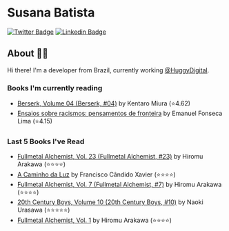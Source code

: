 # Susana Batista

[![Twitter Badge](https://img.shields.io/badge/-Twitter-blue?style=flat-square&logo=Twitter&logoColor=white&link=https://www.twitter.com/susanabatistas)](https://www.twitter.com/susanabatistas/)
[![Linkedin Badge](https://img.shields.io/badge/-Linkedin-blue?style=flat-square&logo=Linkedin&logoColor=white&link=https://www.linkedin.com/in/susanabatistas/)](https://www.linkedin.com/in/susanabatistas/)

## About :woman_technologist:

Hi there! I'm a developer from Brazil, currently working [@HuggyDigital](https://github.com/HuggyDigital).

### Books I'm currently reading
<!-- GOODREADS-LIST:START -->
- [Berserk, Volume 04 (Berserk, #04)](https://www.goodreads.com/review/show/4343139530?utm_medium=api&utm_source=rss) by Kentaro Miura (⭐️4.62)
- [Ensaios sobre racismos: pensamentos de fronteira](https://www.goodreads.com/review/show/4341703461?utm_medium=api&utm_source=rss) by Emanuel Fonseca Lima (⭐️4.15)
<!-- GOODREADS-LIST:END -->

### Last 5 Books I've Read
<!-- GOODREADS-READ-LIST:START -->
- [Fullmetal Alchemist, Vol. 23 (Fullmetal Alchemist, #23)](https://www.goodreads.com/review/show/3895657214?utm_medium=api&utm_source=rss) by Hiromu Arakawa (⭐⭐⭐⭐)
- [A Caminho da Luz](https://www.goodreads.com/review/show/3761968769?utm_medium=api&utm_source=rss) by Francisco Cândido Xavier (⭐⭐⭐⭐)
- [Fullmetal Alchemist, Vol. 7 (Fullmetal Alchemist, #7)](https://www.goodreads.com/review/show/3844327749?utm_medium=api&utm_source=rss) by Hiromu Arakawa (⭐⭐⭐⭐)
- [20th Century Boys, Volume 10 (20th Century Boys, #10)](https://www.goodreads.com/review/show/4285210802?utm_medium=api&utm_source=rss) by Naoki Urasawa (⭐⭐⭐⭐⭐)
- [Fullmetal Alchemist, Vol. 1](https://www.goodreads.com/review/show/3768627417?utm_medium=api&utm_source=rss) by Hiromu Arakawa (⭐⭐⭐⭐)
<!-- GOODREADS-READ-LIST:END -->
